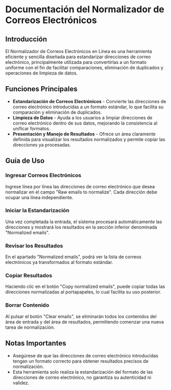 # Documentación del Normalizador de Correos Electrónicos

## Introducción

El Normalizador de Correos Electrónicos en Línea es una herramienta eficiente y sencilla diseñada para estandarizar direcciones de correo electrónico, principalmente utilizada para convertirlas a un formato uniforme con el fin de facilitar comparaciones, eliminación de duplicados y operaciones de limpieza de datos.

## Funciones Principales

- **Estandarización de Correos Electrónicos** - Convierte las direcciones de correo electrónico introducidas a un formato estándar, lo que facilita su comparación y eliminación de duplicados.
- **Limpieza de Datos** - Ayuda a los usuarios a limpiar direcciones de correo electrónico dentro de sus datos, mejorando la consistencia al unificar formatos.
- **Presentación y Manejo de Resultados** - Ofrece un área claramente definida para visualizar los resultados normalizados y permite copiar las direcciones ya procesadas.

## Guía de Uso

### Ingresar Correos Electrónicos

Ingrese línea por línea las direcciones de correo electrónico que desea normalizar en el campo "Raw emails to normalize". Cada dirección debe ocupar una línea independiente.

### Iniciar la Estandarización

Una vez completada la entrada, el sistema procesará automáticamente las direcciones y mostrará los resultados en la sección inferior denominada "Normalized emails".

### Revisar los Resultados

En el apartado "Normalized emails", podrá ver la lista de correos electrónicos ya transformados al formato estándar.

### Copiar Resultados

Haciendo clic en el botón "Copy normalized emails", puede copiar todas las direcciones normalizadas al portapapeles, lo cual facilita su uso posterior.

### Borrar Contenido

Al pulsar el botón "Clear emails", se eliminarán todos los contenidos del área de entrada y del área de resultados, permitiendo comenzar una nueva tarea de normalización.

## Notas Importantes

- Asegúrese de que las direcciones de correo electrónico introducidas tengan un formato correcto para obtener resultados precisos de normalización.
- Esta herramienta solo realiza la estandarización del formato de las direcciones de correo electrónico, no garantiza su autenticidad ni validez.